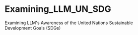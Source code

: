 # Examining_LLM_UN_SDG
Examining LLM's Awareness of the United Nations Sustainable Development Goals (SDGs)
